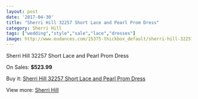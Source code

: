 ```yaml
---
layout: post
date: '2017-04-30'
title: "Sherri Hill 32257 Short Lace and Pearl Prom Dress"
category: Sherri Hill
tags: ["wedding","style","sale","lace","dresses"]
image: http://www.eudances.com/15375-thickbox_default/sherri-hill-32257-short-lace-and-pearl-prom-dress.jpg
---
```

Sherri Hill 32257 Short Lace and Pearl Prom Dress

On Sales: **$523.99**
<a href="https://www.eudances.com/en/sherri-hill/4551-sherri-hill-32257-short-lace-and-pearl-prom-dress.html"><amp-img layout="responsive" width="600" height="600" src="//www.eudances.com/15375-thickbox_default/sherri-hill-32257-short-lace-and-pearl-prom-dress.jpg" alt="Sherri Hill 32257 Short Lace and Pearl Prom Dress 0" /></a>
<a href="https://www.eudances.com/en/sherri-hill/4551-sherri-hill-32257-short-lace-and-pearl-prom-dress.html"><amp-img layout="responsive" width="600" height="600" src="//www.eudances.com/15380-thickbox_default/sherri-hill-32257-short-lace-and-pearl-prom-dress.jpg" alt="Sherri Hill 32257 Short Lace and Pearl Prom Dress 1" /></a>
<a href="https://www.eudances.com/en/sherri-hill/4551-sherri-hill-32257-short-lace-and-pearl-prom-dress.html"><amp-img layout="responsive" width="600" height="600" src="//www.eudances.com/15379-thickbox_default/sherri-hill-32257-short-lace-and-pearl-prom-dress.jpg" alt="Sherri Hill 32257 Short Lace and Pearl Prom Dress 2" /></a>
<a href="https://www.eudances.com/en/sherri-hill/4551-sherri-hill-32257-short-lace-and-pearl-prom-dress.html"><amp-img layout="responsive" width="600" height="600" src="//www.eudances.com/15378-thickbox_default/sherri-hill-32257-short-lace-and-pearl-prom-dress.jpg" alt="Sherri Hill 32257 Short Lace and Pearl Prom Dress 3" /></a>
<a href="https://www.eudances.com/en/sherri-hill/4551-sherri-hill-32257-short-lace-and-pearl-prom-dress.html"><amp-img layout="responsive" width="600" height="600" src="//www.eudances.com/15377-thickbox_default/sherri-hill-32257-short-lace-and-pearl-prom-dress.jpg" alt="Sherri Hill 32257 Short Lace and Pearl Prom Dress 4" /></a>
<a href="https://www.eudances.com/en/sherri-hill/4551-sherri-hill-32257-short-lace-and-pearl-prom-dress.html"><amp-img layout="responsive" width="600" height="600" src="//www.eudances.com/15376-thickbox_default/sherri-hill-32257-short-lace-and-pearl-prom-dress.jpg" alt="Sherri Hill 32257 Short Lace and Pearl Prom Dress 5" /></a>

Buy it: [Sherri Hill 32257 Short Lace and Pearl Prom Dress](https://www.eudances.com/en/sherri-hill/4551-sherri-hill-32257-short-lace-and-pearl-prom-dress.html "Sherri Hill 32257 Short Lace and Pearl Prom Dress")

View more: [Sherri Hill](https://www.eudances.com/en/80-Sherri-Hill "Sherri Hill")